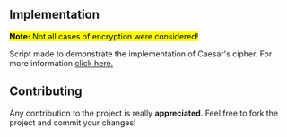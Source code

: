 ## Implementation

<mark><b>Note:</b> Not all cases of encryption were considered!</mark>

Script made to demonstrate the implementation of Caesar's cipher. For more information <a href="https://en.wikipedia.org/wiki/Caesar_cipher">click here.</a>

## Contributing

Any contribution to the project is really <b>appreciated</b>. Feel free to fork the project and commit your changes!<br/>
